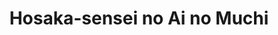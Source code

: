 --- 
title: "Hosaka-sensei no Ai no Muchi"
publishdate: "2019-5-6T16:48:46+02:00"
src: "https://365manga.net/manga/hosaka-sensei-no-ai-no-muchi"
image: "https://data.365manga.net/images/thumbnails/19450-hosaka-sensei-no-ai-no-muchi.jpg"
description: "Hosaka Taihei is a handsome medical examiner and he just switched jobs...to be a nursery teacher!! It's the first time he's experiencing difficulty in keeping a conversation with two years old. Isn't it cute to see an evil faced new nursery teacher? The start of a complex love begins in a kindergarten!"
---